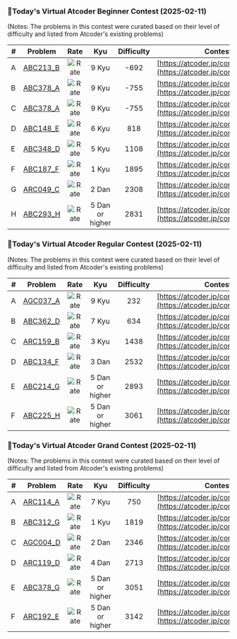 ### 🌟Today's Virtual Atcoder Beginner Contest (2025-02-11)
(Notes: The problems in this contest were curated based on their level of difficulty and listed from Atcoder's existing problems)

| # | Problem |Rate| Kyu | Difficulty | Contest |
|---| ----- | :--------: | :----------: | :----------: | ---------- |
|A|[ABC213_B](https://atcoder.jp/contests/abc213/tasks/abc213_b)|![Rate](https://img.shields.io/badge/9%20Kyu---692-lightgrey)|9 Kyu|-692|[https://atcoder.jp/contests/abc213](https://atcoder.jp/contests/abc213)|
|B|[ABC378_A](https://atcoder.jp/contests/abc378/tasks/abc378_a)|![Rate](https://img.shields.io/badge/9%20Kyu---755-lightgrey)|9 Kyu|-755|[https://atcoder.jp/contests/abc378](https://atcoder.jp/contests/abc378)|
|C|[ABC378_A](https://atcoder.jp/contests/abc378/tasks/abc378_a)|![Rate](https://img.shields.io/badge/9%20Kyu---755-lightgrey)|9 Kyu|-755|[https://atcoder.jp/contests/abc378](https://atcoder.jp/contests/abc378)|
|D|[ABC148_E](https://atcoder.jp/contests/abc148/tasks/abc148_e)|![Rate](https://img.shields.io/badge/6%20Kyu-818-brightgreen)|6 Kyu|818|[https://atcoder.jp/contests/abc148](https://atcoder.jp/contests/abc148)|
|E|[ABC348_D](https://atcoder.jp/contests/abc348/tasks/abc348_d)|![Rate](https://img.shields.io/badge/5%20Kyu-1108-brightgreen)|5 Kyu|1108|[https://atcoder.jp/contests/abc348](https://atcoder.jp/contests/abc348)|
|F|[ABC187_F](https://atcoder.jp/contests/abc187/tasks/abc187_f)|![Rate](https://img.shields.io/badge/1%20Kyu-1895-blue)|1 Kyu|1895|[https://atcoder.jp/contests/abc187](https://atcoder.jp/contests/abc187)|
|G|[ARC049_C](https://atcoder.jp/contests/arc049/tasks/arc049_c)|![Rate](https://img.shields.io/badge/2%20Dan-2308-yellow)|2 Dan|2308|[https://atcoder.jp/contests/arc049](https://atcoder.jp/contests/arc049)|
|H|[ABC293_H](https://atcoder.jp/contests/abc293/tasks/abc293_h)|![Rate](https://img.shields.io/badge/5%20Dan%20or%20higher-2831-red)|5 Dan or higher|2831|[https://atcoder.jp/contests/abc293](https://atcoder.jp/contests/abc293)|

### 🌟Today's Virtual Atcoder Regular Contest (2025-02-11)
(Notes: The problems in this contest were curated based on their level of difficulty and listed from Atcoder's existing problems)

| # | Problem |Rate| Kyu | Difficulty | Contest |
|---| ----- | :--------: | :----------: | :----------: | ---------- |
|A|[AGC037_A](https://atcoder.jp/contests/agc037/tasks/agc037_a)|![Rate](https://img.shields.io/badge/9%20Kyu-232-lightgrey)|9 Kyu|232|[https://atcoder.jp/contests/agc037](https://atcoder.jp/contests/agc037)|
|B|[ABC362_D](https://atcoder.jp/contests/abc362/tasks/abc362_d)|![Rate](https://img.shields.io/badge/7%20Kyu-634-critical)|7 Kyu|634|[https://atcoder.jp/contests/abc362](https://atcoder.jp/contests/abc362)|
|C|[ARC159_B](https://atcoder.jp/contests/arc159/tasks/arc159_b)|![Rate](https://img.shields.io/badge/3%20Kyu-1438-green)|3 Kyu|1438|[https://atcoder.jp/contests/arc159](https://atcoder.jp/contests/arc159)|
|D|[ABC134_F](https://atcoder.jp/contests/abc134/tasks/abc134_f)|![Rate](https://img.shields.io/badge/3%20Dan-2532-orange)|3 Dan|2532|[https://atcoder.jp/contests/abc134](https://atcoder.jp/contests/abc134)|
|E|[ABC214_G](https://atcoder.jp/contests/abc214/tasks/abc214_g)|![Rate](https://img.shields.io/badge/5%20Dan%20or%20higher-2893-red)|5 Dan or higher|2893|[https://atcoder.jp/contests/abc214](https://atcoder.jp/contests/abc214)|
|F|[ABC225_H](https://atcoder.jp/contests/abc225/tasks/abc225_h)|![Rate](https://img.shields.io/badge/5%20Dan%20or%20higher-3061-red)|5 Dan or higher|3061|[https://atcoder.jp/contests/abc225](https://atcoder.jp/contests/abc225)|

### 🌟Today's Virtual Atcoder Grand Contest (2025-02-11)
(Notes: The problems in this contest were curated based on their level of difficulty and listed from Atcoder's existing problems)

| # | Problem |Rate| Kyu | Difficulty | Contest |
|---| ----- | :--------: | :----------: | :----------: | ---------- |
|A|[ARC114_A](https://atcoder.jp/contests/arc114/tasks/arc114_a)|![Rate](https://img.shields.io/badge/7%20Kyu-750-critical)|7 Kyu|750|[https://atcoder.jp/contests/arc114](https://atcoder.jp/contests/arc114)|
|B|[ABC312_G](https://atcoder.jp/contests/abc312/tasks/abc312_g)|![Rate](https://img.shields.io/badge/1%20Kyu-1819-blue)|1 Kyu|1819|[https://atcoder.jp/contests/abc312](https://atcoder.jp/contests/abc312)|
|C|[AGC004_D](https://atcoder.jp/contests/agc004/tasks/agc004_d)|![Rate](https://img.shields.io/badge/2%20Dan-2346-yellow)|2 Dan|2346|[https://atcoder.jp/contests/agc004](https://atcoder.jp/contests/agc004)|
|D|[ARC119_D](https://atcoder.jp/contests/arc119/tasks/arc119_d)|![Rate](https://img.shields.io/badge/4%20Dan-2713-orange)|4 Dan|2713|[https://atcoder.jp/contests/arc119](https://atcoder.jp/contests/arc119)|
|E|[ABC378_G](https://atcoder.jp/contests/abc378/tasks/abc378_g)|![Rate](https://img.shields.io/badge/5%20Dan%20or%20higher-3051-red)|5 Dan or higher|3051|[https://atcoder.jp/contests/abc378](https://atcoder.jp/contests/abc378)|
|F|[ARC192_E](https://atcoder.jp/contests/arc192/tasks/arc192_e)|![Rate](https://img.shields.io/badge/5%20Dan%20or%20higher-3142-red)|5 Dan or higher|3142|[https://atcoder.jp/contests/arc192](https://atcoder.jp/contests/arc192)|


